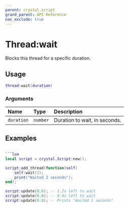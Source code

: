 ```yaml
---
parent: crystal.script
grand_parent: API Reference
nav_exclude: true
---
```


# Thread:wait

Blocks this thread for a specific duration.

## Usage

```lua
thread:wait(duration)
```

### Arguments

| Name       | Type     | Description                   |
| :--------- | :------- | :---------------------------- |
| `duration` | `number` | Duration to wait, in seconds. |

## Examples

````lua

```lua
local script = crystal.Script:new();

script:add_thread(function(self)
	self:wait(2);
	print("Waited 2 seconds");
end);

script:update(0.8); -- 1.2s left to wait
script:update(0.8); -- 0.4s left to wait
script:update(0.8); -- Prints "Waited 2 seconds"
````
